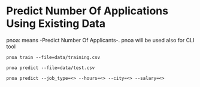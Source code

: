 # Predict Number Of Applications Using Existing Data

pnoa: means -Predict Number Of Applicants-. pnoa will be used also for CLI tool

[comment]: <> (Build a predictive model training the system using training.csv and call regarding commands)
 
```
pnoa train --file=data/training.csv
```

```
pnoa predict --file=data/test.csv
```

```
pnoa predict --job_type=<> --hours=<> --city=<> --salary=<>
```

